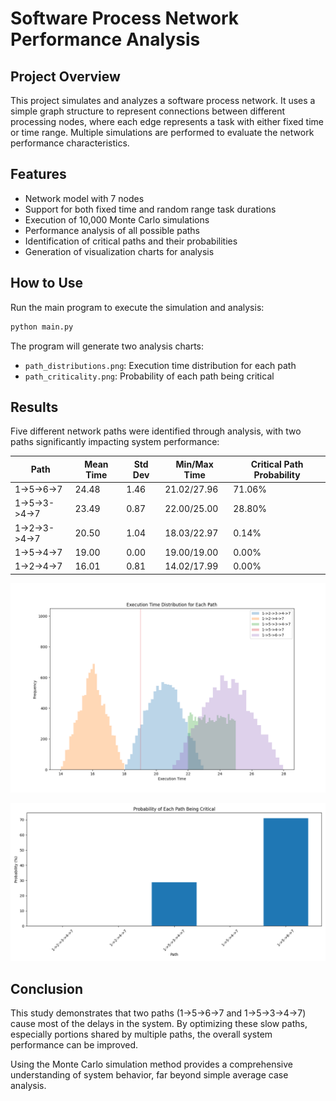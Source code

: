 # Software Process Network Performance Analysis

## Project Overview

This project simulates and analyzes a software process network. It uses a simple graph structure to represent connections between different processing nodes, where each edge represents a task with either fixed time or time range. Multiple simulations are performed to evaluate the network performance characteristics.

## Features

- Network model with 7 nodes
- Support for both fixed time and random range task durations
- Execution of 10,000 Monte Carlo simulations
- Performance analysis of all possible paths
- Identification of critical paths and their probabilities
- Generation of visualization charts for analysis

## How to Use

Run the main program to execute the simulation and analysis:

```bash
python main.py
```

The program will generate two analysis charts:
- `path_distributions.png`: Execution time distribution for each path
- `path_criticality.png`: Probability of each path being critical

## Results

Five different network paths were identified through analysis, with two paths significantly impacting system performance:

| Path | Mean Time | Std Dev | Min/Max Time | Critical Path Probability |
|------|-----------|-------------------|--------------|--------------------------|
| 1->5->6->7 | 24.48 | 1.46 | 21.02/27.96 | 71.06% |
| 1->5->3->4->7 | 23.49 | 0.87 | 22.00/25.00 | 28.80% |
| 1->2->3->4->7 | 20.50 | 1.04 | 18.03/22.97 | 0.14% |
| 1->5->4->7 | 19.00 | 0.00 | 19.00/19.00 | 0.00% |
| 1->2->4->7 | 16.01 | 0.81 | 14.02/17.99 | 0.00% |

![Path Execution Time Distribution](./path_distributions.png)

![Critical Path Probability](./path_criticality.png)

## Conclusion

This study demonstrates that two paths (1->5->6->7 and 1->5->3->4->7) cause most of the delays in the system. By optimizing these slow paths, especially portions shared by multiple paths, the overall system performance can be improved.

Using the Monte Carlo simulation method provides a comprehensive understanding of system behavior, far beyond simple average case analysis. 